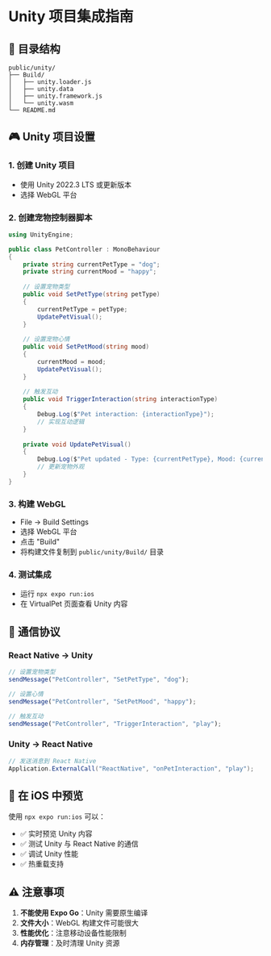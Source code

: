 # Unity 项目集成指南

## 📁 目录结构
```
public/unity/
├── Build/
│   ├── unity.loader.js
│   ├── unity.data
│   ├── unity.framework.js
│   └── unity.wasm
└── README.md
```

## 🎮 Unity 项目设置

### 1. 创建 Unity 项目
- 使用 Unity 2022.3 LTS 或更新版本
- 选择 WebGL 平台

### 2. 创建宠物控制器脚本
```csharp
using UnityEngine;

public class PetController : MonoBehaviour
{
    private string currentPetType = "dog";
    private string currentMood = "happy";
    
    // 设置宠物类型
    public void SetPetType(string petType)
    {
        currentPetType = petType;
        UpdatePetVisual();
    }
    
    // 设置宠物心情
    public void SetPetMood(string mood)
    {
        currentMood = mood;
        UpdatePetVisual();
    }
    
    // 触发互动
    public void TriggerInteraction(string interactionType)
    {
        Debug.Log($"Pet interaction: {interactionType}");
        // 实现互动逻辑
    }
    
    private void UpdatePetVisual()
    {
        Debug.Log($"Pet updated - Type: {currentPetType}, Mood: {currentMood}");
        // 更新宠物外观
    }
}
```

### 3. 构建 WebGL
- File → Build Settings
- 选择 WebGL 平台
- 点击 "Build"
- 将构建文件复制到 `public/unity/Build/` 目录

### 4. 测试集成
- 运行 `npx expo run:ios`
- 在 VirtualPet 页面查看 Unity 内容

## 🔧 通信协议

### React Native → Unity
```javascript
// 设置宠物类型
sendMessage("PetController", "SetPetType", "dog");

// 设置心情
sendMessage("PetController", "SetPetMood", "happy");

// 触发互动
sendMessage("PetController", "TriggerInteraction", "play");
```

### Unity → React Native
```csharp
// 发送消息到 React Native
Application.ExternalCall("ReactNative", "onPetInteraction", "play");
```

## 📱 在 iOS 中预览

使用 `npx expo run:ios` 可以：
- ✅ 实时预览 Unity 内容
- ✅ 测试 Unity 与 React Native 的通信
- ✅ 调试 Unity 性能
- ✅ 热重载支持

## ⚠️ 注意事项

1. **不能使用 Expo Go**：Unity 需要原生编译
2. **文件大小**：WebGL 构建文件可能很大
3. **性能优化**：注意移动设备性能限制
4. **内存管理**：及时清理 Unity 资源 